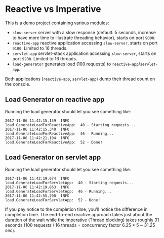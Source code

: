 Reactive vs Imperative
======================

This is a demo project containing various modules:

* `slow-server` server with a slow response (default: 5 seconds, increase to have more time to illustrate threading behavior), starts on port `9000`.
* `reactive-app` reactive application accessing `slow-server`, starts on port `9100`. Limited to 16 threads.
* `servlet-app` servlet-stack application accessing `slow-server`, starts on port `9200`. Limited to 16 threads.
* `load-generator` generates load (100 requests) to `reactive-app`/`servlet-app`.

Both applications (`reactive-app`, `servlet-app`) dump their thread count on the console.


## Load Generator on reactive app

Running the load generator should let you see something like:

```
2017-11-06 11:42:15,159  INFO          load.GenerateLoadForReactiveApp:  40 - Starting requests...
2017-11-06 11:42:15,340  INFO          load.GenerateLoadForReactiveApp:  46 - Running...
2017-11-06 11:42:21,104  INFO          load.GenerateLoadForReactiveApp:  52 - Done!
```

## Load Generator on servlet app

Running the load generator should let you see something like:

```
2017-11-06 11:42:19,674  INFO           load.GenerateLoadForServletApp:  40 - Starting requests...
2017-11-06 11:42:19,863  INFO           load.GenerateLoadForServletApp:  46 - Running...
2017-11-06 11:42:55,208  INFO           load.GenerateLoadForServletApp:  52 - Done!
```

If you pay notice to the completion time, you'll notice the difference in completion time. The end-to-end
reactive approach takes just about the duration of the wait while the imperative (Thread blocking)
takes roughly 31 seconds (100 requests / 16 threads = concurrency factor 6.25 * 5 ~ 31.25 sec).
 